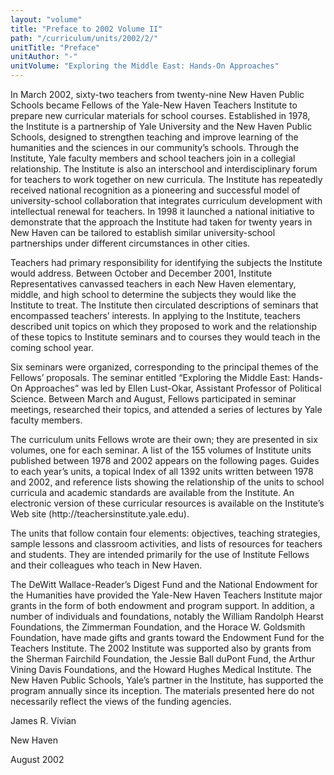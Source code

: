 ```yaml
---
layout: "volume"
title: "Preface to 2002 Volume II"
path: "/curriculum/units/2002/2/"
unitTitle: "Preface"
unitAuthor: "-"
unitVolume: "Exploring the Middle East: Hands-On Approaches"
---
```

<body>
<p>
In March 2002, sixty-two teachers from twenty-nine New Haven Public Schools became Fellows of the Yale-New Haven Teachers Institute to prepare new curricular materials for school courses. Established in 1978, the Institute is a partnership of Yale University and the New Haven Public Schools, designed to strengthen teaching and improve learning of the humanities and the sciences in our community’s schools. Through the Institute, Yale faculty members and school teachers join in a collegial relationship. The Institute is also an interschool and interdisciplinary forum for teachers to work together on new curricula. The Institute has repeatedly received national recognition as a pioneering and successful model of university-school collaboration that integrates curriculum development with intellectual renewal for teachers. In 1998 it launched a national initiative to demonstrate that the approach the Institute had taken for twenty years in New Haven can be tailored to establish similar university-school partnerships under different circumstances in other cities.
</p>
<p>
Teachers had primary responsibility for identifying the subjects the Institute would address. Between October and December 2001, Institute Representatives canvassed teachers in each New Haven elementary, middle, and high school to determine the subjects they would like the Institute to treat. The Institute then circulated descriptions of seminars that encompassed teachers’ interests. In applying to the Institute, teachers described unit topics on which they proposed to work and the relationship of these topics to Institute seminars and to courses they would teach in the coming school year.
</p>
<p>
Six seminars were organized, corresponding to the principal themes of the Fellows’ proposals. The seminar entitled “Exploring the Middle East: Hands-On Approaches” was led by Ellen Lust-Okar, Assistant Professor of Political Science. Between March and August, Fellows participated in seminar meetings, researched their topics, and attended a series of lectures by Yale faculty members.
</p>
<p>
The curriculum units Fellows wrote are their own; they are presented in six volumes, one for each seminar. A list of the 155 volumes of Institute units published between 1978 and 2002 appears on the following pages. Guides to each year’s units, a topical Index of all 1392 units written between 1978 and 2002, and reference lists showing the relationship of the units to school curricula and academic standards are available from the Institute. An electronic version of these curricular resources is available on the Institute’s Web site (http://teachersinstitute.yale.edu).
</p>
<p>
The units that follow contain four elements: objectives, teaching strategies, sample lessons and classroom activities, and lists of resources for teachers and students. They are intended primarily for the use of Institute Fellows and their colleagues who teach in New Haven.
</p>
<p>
The DeWitt Wallace-Reader’s Digest Fund and the National Endowment for the Humanities have provided the Yale-New Haven Teachers Institute major grants in the form of both endowment and program support. In addition, a number of individuals and foundations, notably the William Randolph Hearst Foundations, the Zimmerman Foundation, and the Horace W. Goldsmith Foundation, have made gifts and grants toward the Endowment Fund for the Teachers Institute. The 2002 Institute was supported also by grants from the Sherman Fairchild Foundation, the Jessie Ball duPont Fund, the Arthur Vining Davis Foundations, and the Howard Hughes Medical Institute. The New Haven Public Schools, Yale’s partner in the Institute, has supported the program annually since its inception. The materials presented here do not necessarily reflect the views of the funding agencies.
</p>
<p>
James R. Vivian
</p>
<p>
New Haven
</p>
<p>
August 2002
</p>
</body>